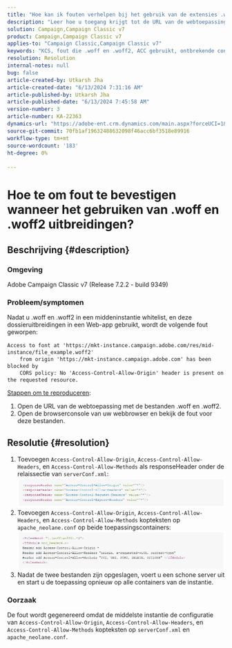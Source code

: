 ```yaml
---
title: "Hoe kan ik fouten verhelpen bij het gebruik van de extensies .woff en .woff2?"
description: "Leer hoe u toegang krijgt tot de URL van de webtoepassing met .woff- en .woff2-bestanden wanneer u de browserconsole van uw webbrowser opent."
solution: Campaign,Campaign Classic v7
product: Campaign,Campaign Classic v7
applies-to: "Campaign Classic,Campaign Classic v7"
keywords: "KCS, fout die .woff en .woff2, ACC gebruikt, ontbrekende configuratie op serverConf.xml en Apache"
resolution: Resolution
internal-notes: null
bug: false
article-created-by: Utkarsh Jha
article-created-date: "6/13/2024 7:31:16 AM"
article-published-by: Utkarsh Jha
article-published-date: "6/13/2024 7:45:58 AM"
version-number: 3
article-number: KA-22363
dynamics-url: "https://adobe-ent.crm.dynamics.com/main.aspx?forceUCI=1&pagetype=entityrecord&etn=knowledgearticle&id=0e7e3fe7-5629-ef11-840b-000d3a37eaf2"
source-git-commit: 70fb1af19632488632098f46acc6bf3518e89916
workflow-type: tm+mt
source-wordcount: '183'
ht-degree: 0%

---
```


# Hoe te om fout te bevestigen wanneer het gebruiken van .woff en .woff2 uitbreidingen?

## Beschrijving {#description}


### Omgeving

Adobe Campaign Classic v7 (Release 7.2.2 - build 9349)

### Probleem/symptomen

Nadat u .woff en .woff2 in een middeninstantie whitelist, en deze dossieruitbreidingen in een Web-app gebruikt, wordt de volgende fout geworpen:


```
Access to font at 'https://mkt-instance.campaign.adobe.com/res/mid-instance/file_example.woff2'
    from origin 'https://mkt-instance.campaign.adobe.com' has been blocked by 
    CORS policy: No 'Access-Control-Allow-Origin' header is present on the requested resource.
```


<u>Stappen om te reproduceren</u>:

1. Open de URL van de webtoepassing met de bestanden .woff en .woff2.
2. Open de browserconsole van uw webbrowser en bekijk de fout voor deze bestanden.



## Resolutie {#resolution}


1. Toevoegen `Access-Control-Allow-Origin`, `Access-Control-Allow-Headers`, en `Access-Control-Allow-Methods` als responseHeader onder de relaissectie van `serverConf.xml`:    ![](assets/02ae0a1c-2515-ee11-8f6e-6045bd0067ea.png)
2. Toevoegen `Access-Control-Allow-Origin`, `Access-Control-Allow-Headers`, en `Access-Control-Allow-Methods` kopteksten op `apache_neolane.conf` op beide toepassingscontainers:    ![](assets/f7215128-2515-ee11-8f6e-6045bd0067ea.png)
3. Nadat de twee bestanden zijn opgeslagen, voert u een schone server uit en start u de toepassing opnieuw op alle containers van de instantie.


### Oorzaak

De fout wordt gegenereerd omdat de middelste instantie de configuratie van `Access-Control-Allow-Origin`, `Access-Control-Allow-Headers`, en `Access-Control-Allow-Methods` kopteksten op `serverConf.xml` en `apache_neolane.conf`.
